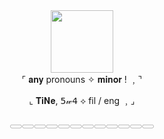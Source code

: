 <div id="header" align="center">
<img src="https://static.wikia.nocookie.net/cookierunkingdom/images/7/7e/Cutscene_asset_shadow_milk_puppet_2.png/revision/latest?cb=20240225170204" width="100"/>
</div>
<div align="center">
⌜ 𝐚𝐧𝐲 pronouns ✧ 𝐦𝐢𝐧𝐨𝐫 ! ﹐⌝

⌞ 𝐓𝐢𝐍𝐞, 𝟧𝓌𝟦 ⟡ fil / eng ﹐⌟

𓈀𓈀𓈀𓈀𓈀𓈀𓈀𓈀𓈀𓈀𓈀𓈀

<!-- BLOG-POST :START -->
<!-- BLOG-POST :END -->
